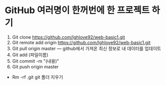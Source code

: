 # GitHub 여러명이 한꺼번에 한 프로젝트 하기

1. Git clone https://github.com/lghlove92/web-basic1.git
1. Git remote add origin https://github.com/lghlove92/web-basic1.git
1. Git pull origin master   — github에서 가져온 최신 정보로 내 데이터를 업데이트
1. Git add (파일이름)
1. Git commit -m "(내용)"
1. Git push origin master


- Rm -rf .git   git 폴더 지우기
